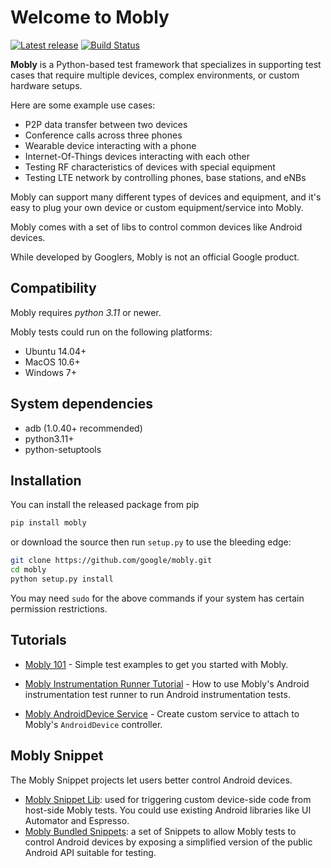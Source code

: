 # Welcome to Mobly

[![Latest release](https://img.shields.io/github/release/google/mobly.svg)](https://github.com/google/mobly/releases/latest)
[![Build Status](https://github.com/google/mobly/actions/workflows/ci.yml/badge.svg?branch=master)](https://github.com/google/mobly/actions)

**Mobly** is a Python-based test framework that specializes in supporting test
cases that require multiple devices, complex environments, or custom hardware
setups.

Here are some example use cases:
*   P2P data transfer between two devices
*   Conference calls across three phones
*   Wearable device interacting with a phone
*   Internet-Of-Things devices interacting with each other
*   Testing RF characteristics of devices with special equipment
*   Testing LTE network by controlling phones, base stations, and eNBs

Mobly can support many different types of devices and equipment, and it's easy
to plug your own device or custom equipment/service into Mobly.

Mobly comes with a set of libs to control common devices like Android devices.

While developed by Googlers, Mobly is not an official Google product.

## Compatibility

Mobly requires *python 3.11* or newer.

Mobly tests could run on the following platforms:
  - Ubuntu 14.04+
  - MacOS 10.6+
  - Windows 7+

## System dependencies
  - adb (1.0.40+ recommended)
  - python3.11+
  - python-setuptools

## Installation
You can install the released package from pip

```sh
pip install mobly
```

or download the source then run `setup.py` to use the bleeding edge:

```sh
git clone https://github.com/google/mobly.git
cd mobly
python setup.py install
```

You may need `sudo` for the above commands if your system has certain permission
restrictions.

## Tutorials

* [Mobly 101](docs/tutorial.md) -
Simple test examples to get you started with Mobly.

* [Mobly Instrumentation Runner Tutorial](docs/instrumentation_tutorial.md) -
How to use Mobly's Android instrumentation test runner to run Android instrumentation tests.

* [Mobly AndroidDevice Service](docs/android_device_service.md) -
Create custom service to attach to Mobly's `AndroidDevice` controller.

## Mobly Snippet
The Mobly Snippet projects let users better control Android devices.

* [Mobly Snippet Lib](https://github.com/google/mobly-snippet-lib): used for
triggering custom device-side code from host-side Mobly tests. You could use existing
Android libraries like UI Automator and Espresso.
* [Mobly Bundled Snippets](https://github.com/google/mobly-bundled-snippets): a set
of Snippets to allow Mobly tests to control Android devices by exposing a simplified
version of the public Android API suitable for testing.
